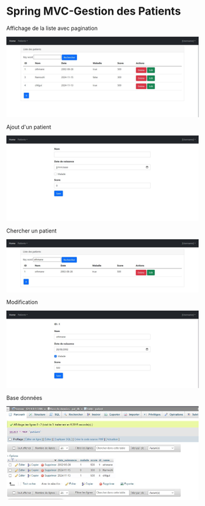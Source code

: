 <h1>Spring MVC-Gestion des Patients</h1>
<p>Affichage de la liste avec pagination</p>
<img src="Capture/Home.JPG"/>
<p>Ajout d'un patient</p>
<img src="Capture/ajouter.JPG"/>
<p>Chercher un patient</p>
<img src="Capture/cherche.JPG"/>
<p>Modification</p>
<img src="Capture/Edit.JPG"/>
<p>Base données</p>
<img src="Capture/base.JPG"/>